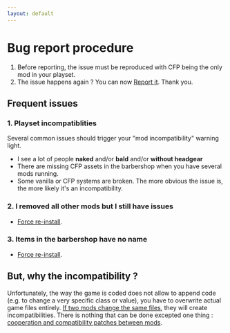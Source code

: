 ```yaml
---
layout: default
---
```


# Bug report procedure

1. Before reporting, the issue must be reproduced with CFP being the only mod in your playset.
2. The issue happens again ? You can now [Report it](https://github.com/ElTyranos/CommunityFlavorPack/issues). Thank you.

## Frequent issues

### 1. Playset incompatiblities
Several common issues should trigger your "mod incompatibility" warning light.
* I see a lot of people **naked** and/or **bald** and/or **without headgear**
* There are missing CFP assets in the barbershop when you have several mods running.
* Some vanilla or CFP systems are broken.
The more obvious the issue is, the more likely it's an incompatibility.

### 2. I removed all other mods but I still have issues
* [Force re-install](/troubleshooting/force-reinstall).

### 3. Items in the barbershop have no name
* [Force re-install](/troubleshooting/force-reinstall).

## But, why the incompatibility ?
Unfortunately, the way the game is coded does not allow to append code (e.g. to change a very specific class or value), you have to overwrite actual game files entirely. [If two mods change the same files](/pages/vanilla-changes), they will create incompatibilities. There is nothing that can be done excepted one thing : [cooperation and compatibility patches between mods](/troubleshooting/in-compatibilities).
